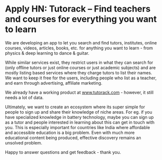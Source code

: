 # Apply HN: Tutorack – Find teachers and courses for everything you want to learn

We are developing an app to let you search and find tutors, institutes, online courses, videos, articles, books, etc. for anything you want to learn - from physics &amp; deep learning to dance &amp; guitar.<p>While similar services exist, they restrict users in what they can search for (only offline tutors or just online courses or just academic subjects) and are mostly listing based services where they charge tutors to list their names. We want to keep it free for the users, including people who list as a teacher, and earn through advertising, affiliate marketing.<p>We already have a working product at www.tutorack.com - however, it still needs a lot of data.<p>Ultimately, we want to create an ecosystem where its super simple for people to sign up and share their knowledge of niche areas. For eg. if you have specialized knowledge in battery technology, maybe you can sign up as a tutor and people interested in learning about this can get in touch with you. This is especially important for countries like India where affordable and accessible education is a big problem. Even with much more educational content being produced, effective discovery remains an unsolved problem.<p>Happy to answer questions and get feedback - thank you.
